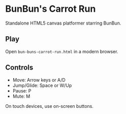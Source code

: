 # BunBun's Carrot Run

Standalone HTML5 canvas platformer starring BunBun.

## Play
Open `bun-buns-carrot-run.html` in a modern browser.

## Controls
- Move: Arrow keys or A/D
- Jump/Glide: Space or W/Up
- Pause: P
- Mute: M

On touch devices, use on-screen buttons.
